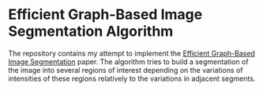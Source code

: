 # Efficient Graph-Based Image Segmentation Algorithm

The repository contains my attempt to implement the [Efficient Graph-Based Image Segmentation](http://people.cs.uchicago.edu/~pff/papers/seg-ijcv.pdf)
paper. The algorithm tries to build a segmentation of the image into several regions of interest depending on the variations of 
intensities of these regions relatively to the variations in adjacent segments.
